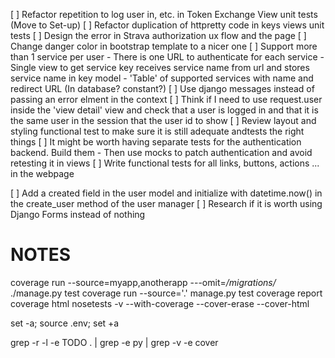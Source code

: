 [ ] Refactor repetition to log user in, etc. in Token Exchange View unit tests (Move to Set-up)
[ ] Refactor duplication of httpretty code in keys views unit tests
[ ] Design the error in Strava authorization ux flow and the page
[ ] Change danger color in bootstrap template to a nicer one
[ ] Support more than 1 service per user
    - There is one URL to authenticate for each service
    - Single view to get service key receives service name from url and stores service name in key model
    - 'Table' of supported services with name and redirect URL (In database? constant?)
[ ] Use django messages instead of passing an error elment in the context
[ ] Think if I need to use request.user inside the 'view detail' view and check that a user is logged in and that it is the same user in the session that the user id to show
[ ] Review layout and styling functional test to make sure it is still adequate andtests the right things 
[ ] It might be worth having separate tests for the authentication backend. Build them - Then use mocks to patch authentication and avoid retesting it in views
[ ] Write functional tests for all links, buttons, actions ... in the webpage

[ ] Add a created field in the user model and initialize with datetime.now() in the create_user method of the user manager
[ ] Research if it is worth using Django Forms instead of nothing

NOTES
=====

coverage run --source=myapp,anotherapp ---omit=*/migrations/* ./manage.py test
coverage run --source='.' manage.py test
coverage report
coverage html
nosetests -v --with-coverage --cover-erase --cover-html

set -a; source .env; set +a

grep -r -l -e TODO  . | grep -e py | grep -v -e cover

